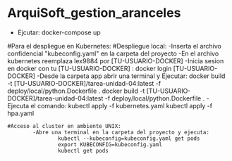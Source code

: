 # ArquiSoft_gestion_aranceles

-   Ejcutar: docker-compose up



#Para el despliegue en Kubernetes:
    #Despliegue local:
            -Inserta el archivo confidencial "kubeconfig.yaml" en la carpeta del proyecto
            -En el archivo kubernetes reemplaza lex9884 por [TU-USUARIO-DOCKER]
            -Inicia sesion en docker con tu [TU-USUARIO-DOCKER] : docker login [TU-USUARIO-DOCKER]
            -Desde la carpeta app abrir una terminal y Ejecutar: 
                docker build -t [TU-USUARIO-DOCKER]/tarea-unidad-04:latest -f deploy/local/python.Dockerfile .
                docker build -t [TU-USUARIO-DOCKER]/tarea-unidad-04:latest -f deploy/local/python.Dockerfile .
            -Ejecuta el comando:
                 kubectl apply -f kubernetes.yaml
                 kubectl apply -f hpa.yaml

    #Acceso al cluster en ambiente UNIX:
            -Abre una terminal en la carpeta del proyecto y ejecuta: 
                    kubectl --kubeconfig=kubeconfig.yaml get pods
                    export KUBECONFIG=kubeconfig.yaml
                    kubectl get pods
